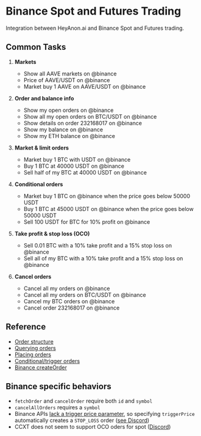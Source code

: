 # Binance Spot and Futures Trading

Integration between HeyAnon.ai and Binance Spot and Futures trading.

## Common Tasks

1. **Markets**

    - Show all AAVE markets on @binance
    - Price of AAVE/USDT on @binance
    - Market buy 1 AAVE on AAVE/USDT on @binance

1. **Order and balance info**

    - Show my open orders on @binance
    - Show all my open orders on BTC/USDT on @binance
    - Show details on order 232168017 on @binance
    - Show my balance on @binance
    - Show my ETH balance on @binance

1. **Market & limit orders**

    - Market buy 1 BTC with USDT on @binance
    - Buy 1 BTC at 40000 USDT on @binance
    - Sell half of my BTC at 40000 USDT on @binance

1. **Conditional orders**

    - Market buy 1 BTC on @binance when the price goes below 50000 USDT
    - Buy 1 BTC at 45000 USDT on @binance when the price goes below 50000 USDT
    - Sell 100 USDT for BTC for 10% profit on @binance

1. **Take profit & stop loss (OCO)**

    - Sell 0.01 BTC with a 10% take profit and a 15% stop loss on @binance
    - Sell all of my BTC with a 10% take profit and a 15% stop loss on @binance

1. **Cancel orders**

    - Cancel all my orders on @binance
    - Cancel all my orders on BTC/USDT on @binance
    - Cancel my BTC orders on @binance
    - Cancel order 232168017 on @binance

## Reference

- [Order structure](https://docs.ccxt.com/#/?id=order-structure)
- [Querying orders](https://docs.ccxt.com/#/README?id=querying-orders)
- [Placing orders](https://docs.ccxt.com/#/README?id=placing-orders)
- [Conditional/trigger orders](https://docs.ccxt.com/#/README?id=conditional-orders)
- [Binance createOrder](https://docs.ccxt.com/#/exchanges/binance?id=createorder)

## Binance specific behaviors

- `fetchOrder` and `cancelOrder` require both `id` and `symbol`
- `cancelAllOrders` requires a `symbol`
- Binance APIs [lack a trigger price parameter](https://developers.binance.com/docs/binance-spot-api-docs/rest-api/trading-endpoints#new-order-trade), so specifying `triggerPrice` automatically creates a `STOP_LOSS` order ([see Discord](https://discord.com/channels/690203284119617602/690203284727660739/1367189081418633389))
- CCXT does not seem to support OCO oders for spot ([Discord](https://discord.com/channels/690203284119617602/690203284727660739/1237329333824000030))
